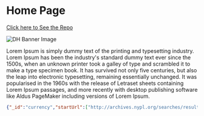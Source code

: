# Home Page 

[Click here to See the Repo](https://github.com/FarisChaoui/dh1-first-assignment)

![DH Banner Image](https://dhs.stanford.edu/wp-content/uploads/2011/02/stateof_logo31.png)

Lorem Ipsum is simply dummy text of the printing and typesetting industry. Lorem Ipsum has been the industry's standard dummy text ever since the 1500s, when an unknown printer took a galley of type and scrambled it to make a type specimen book. It has survived not only five centuries, but also the leap into electronic typesetting, remaining essentially unchanged. It was popularised in the 1960s with the release of Letraset sheets containing Lorem Ipsum passages, and more recently with desktop publishing software like Aldus PageMaker including versions of Lorem Ipsum.

```json
{"_id":"currency","startUrl":["http://archives.nypl.org/searches/results?&q=currency"],"selectors":[{"id":"Authors","type":"SelectorLink","parentSelectors":["_root"],"selector":"div.origination","multiple":true,"delay":0},{"id":"Title ","type":"SelectorLink","parentSelectors":["_root"],"selector":"div.title:nth-of-type(2) a","multiple":true,"delay":0},{"id":"Types of Division","type":"SelectorLink","parentSelectors":["_root"],"selector":"div.location:nth-of-type(3)","multiple":true,"delay":0},{"id":"Linear Feet","type":"SelectorLink","parentSelectors":["_root"],"selector":"div.extent:nth-of-type(4)","multiple":true,"delay":0},{"id":"Information","type":"SelectorText","parentSelectors":["_root"],"selector":"div:nth-of-type(5) div.truncate-short","multiple":true,"regex":"","delay":0}]}
```
